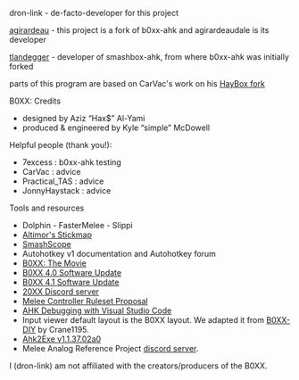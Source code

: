 dron-link - de-facto-developer for this project

[agirardeau](https://github.com/agirardeau) - this project is a fork of b0xx-ahk and agirardeaudale is its developer

[tlandegger](https://github.com/tlandegger) - developer of smashbox-ahk, from where b0xx-ahk was initially forked

parts of this program are based on CarVac's work on his [HayBox fork](https://github.com/CarVac/HayBox/blob/master/src/modes/MeleeLimits.cpp "MeleeLimits.cpp")

B0XX: Credits
- designed by Aziz “Hax$” Al-Yami
- produced & engineered by Kyle “simple” McDowell

Helpful people (thank you!):
- 7excess : b0xx-ahk testing
- CarVac : advice
- Practical_TAS : advice
- JonnyHaystack : advice 

Tools and resources
- Dolphin - FasterMelee - Slippi
- [Altimor's Stickmap](https://marp-e3fcf.web.app/)
- [SmashScope](https://goomwave.com/2020/06/28/smashscope-guide/)
- Autohotkey v1 documentation and Autohotkey forum
- [B0XX: The Movie](https://www.youtube.com/watch?v=uTYSgyca8cI)
- [B0XX 4.0 Software Update](https://youtu.be/I25zYh2XI4U)
- [B0XX 4.1 Software Update](https://youtu.be/1ZJZFcTsy9o)
- [20XX Discord server](https://b0xx.com/pages/more-info)
- [Melee Controller Ruleset Proposal](https://docs.google.com/document/d/1abMqoatAGh_ZhQD1qJaQx6YqFAppCjU5KyF3mgvDQVw/edit?tab=t.0)
- [AHK Debugging with Visual Studio Code](https://gist.github.com/anonymous1184/4b5463e2e37c4a8e6873eb580a3a7f0f)
- Input viewer default layout is the B0XX layout. We adapted it from [B0XX-DIY](https://github.com/Crane1195/DIYB0XX/blob/master/LayoutFiles/PDF/B0XX_24mm_TopPanel.pdf) by Crane1195.
- [Ahk2Exe v1.1.37.02a0](https://github.com/AutoHotkey/Ahk2Exe)
- Melee Analog Reference Project [discord server](https://discord.gg/q7fdwby49b).

I (dron-link) am not affiliated with the creators/producers of the B0XX.